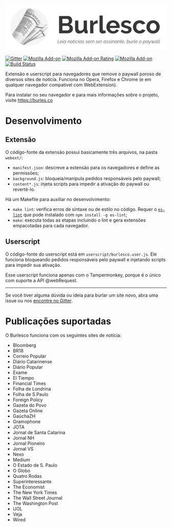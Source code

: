 <p align="center">
  <a href="https://burles.co">
    <img width="533" src="cover.png">
  </a>
</p>

[![Gitter](https://img.shields.io/gitter/room/nwjs/nw.js.svg)](https://gitter.im/rodorgas/burlesco)
[![Mozilla Add-on](https://img.shields.io/amo/v/burlesco.svg)](https://addons.mozilla.org/pt-BR/firefox/addon/burlesco/)
[![Mozilla Add-on Rating](https://img.shields.io/amo/rating/burlesco.svg)](https://addons.mozilla.org/pt-BR/firefox/addon/burlesco/)
[![Mozilla Add-on](https://img.shields.io/amo/d/burlesco.svg)](https://addons.mozilla.org/pt-BR/firefox/addon/burlesco/)
[![Build Status](https://travis-ci.org/burlesco/burlesco.svg?branch=master)](https://travis-ci.org/burlesco/burlesco)


Extensão e userscript para navegadores que remove o paywall poroso de diversos sites de notícia. Funciona no Opera, Firefox e Chrome (e em qualquer navegador compatível com WebExtension).

Para instalar no seu navegador e para mais informações sobre o projeto, visite https://burles.co

# Desenvolvimento

## Extensão

O código-fonte da extensão possui basicamente três arquivos, na pasta `webext/`:

- `manifest.json`: descreve a extensão para os navegadores e define as permissões;
- `background.js`: bloqueia/manipula pedidos responsáveis pelo paywall;
- `content*.js`: injeta scripts para impedir a ativação do paywall ou revertê-lo.

Há um Makefile para auxiliar no desenvolvimento:

- `make lint`: verifica erros de sintaxe ou de estilo no código. Requer o [`es-lint`](https://github.com/eslint/eslint) que pode instalado com `npm install -g es-lint`;
- `make`: executa todas as etapas incluindo o lint e gera extensões empacotadas para cada navegador.

## Userscript

O código-fonte do userscript está em `userscript/burlesco.user.js`. Ele funciona bloqueando pedidos responsáveis pelo paywall e injetando scripts para impedir sua ativação.

Esse userscript funciona apenas com o Tampermonkey, porque é o único com suporte a API @webRequest.

----

Se você tiver alguma dúvida ou ideia para burlar um site novo, abra uma issue ou nos [encontre no Gitter](https://gitter.im/rodorgas/burlesco).

# Publicações suportadas

O Burlesco funciona com os seguintes sites de notícia:

- Bloomberg
- BR18
- Correio Popular
- Diário Catarinense
- Diário Popular
- Exame
- El Tiempo
- Financial Times
- Folha de Londrina
- Folha de S.Paulo
- Foreign Policy
- Gazeta do Povo
- Gazeta Online
- GaúchaZH
- Gramophone
- JOTA
- Jornal de Santa Catarina
- Jornal NH
- Jornal Pioneiro
- Jornal VS
- Nexo
- Medium
- O Estado de S. Paulo
- O Globo
- Quatro Rodas
- Superinteressante
- The Economist
- The New York Times
- The Wall Street Journal
- The Washington Post
- UOL
- Veja
- Wired
